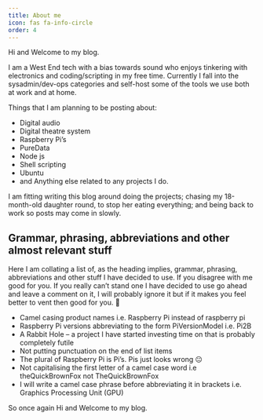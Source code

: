 ```yaml
---
title: About me
icon: fas fa-info-circle
order: 4
---
```


Hi and Welcome to my blog.

I am a West End tech with a bias towards sound who enjoys tinkering with electronics and coding/scripting in my free time. Currently I fall into the sysadmin/dev-ops categories and self-host some of the tools we use both at work and at home.

Things that I am planning to be posting about:
- Digital audio
- Digital theatre system
- Raspberry Pi’s
- PureData
- Node js
- Shell scripting
- Ubuntu
- and Anything else related to any projects I do.

I am fitting writing this blog around doing the projects; chasing my 18-month-old daughter round, to stop her eating everything; and being back to work so posts may come in slowly.

## Grammar, phrasing, abbreviations and other almost relevant stuff
Here I am collating a list of, as the heading implies, grammar, phrasing, abbreviations and other stuff I have decided to use. If you disagree with me good for you. If you really can’t stand one I have decided to use go ahead and leave a comment on it, I will probably ignore it but if it makes you feel better to vent then good for you. 🙂
- Camel casing product names i.e. Raspberry Pi instead of raspberry pi
- Raspberry Pi versions abbreviating to the form PiVersionModel i.e. Pi2B
- A Rabbit Hole – a project I have started investing time on that is probably completely futile
- Not putting punctuation on the end of list items
- The plural of Raspberry Pi is Pi’s. Pis just looks wrong 😐
- Not capitalising the first letter of a camel case word i.e theQuickBrownFox not TheQuickBrownFox
- I will write a camel case phrase before abbreviating it in brackets i.e. Graphics Processing Unit (GPU)

So once again Hi and Welcome to my blog.
